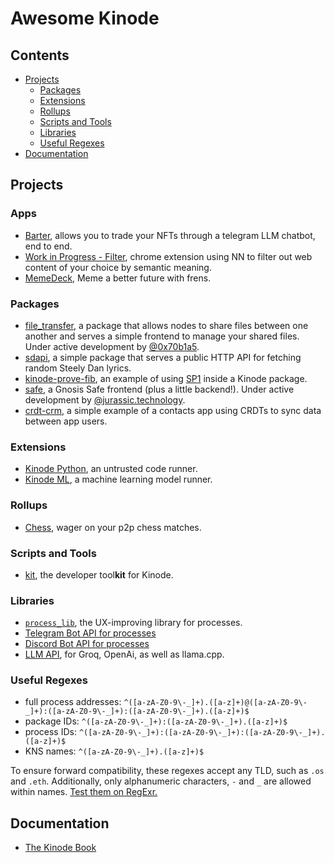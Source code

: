 # Awesome Kinode

## Contents

* [Projects](#projects)
  * [Packages](#packages)
  * [Extensions](#extensions)
  * [Rollups](#rollups)
  * [Scripts and Tools](#scripts-and-tools)
  * [Libraries](#libraries)
  * [Useful Regexes](#useful-regexes)
* [Documentation](#documentation)

## Projects

### Apps

* [Barter](https://github.com/bitful-pannul/auctioneer/), allows you to trade your NFTs through a telegram LLM chatbot, end to end.
* [Work in Progress - Filter](https://github.com/jaxs-ribs/filter), chrome extension using NN to filter out web content of your choice by semantic meaning.
* [MemeDeck](https://github.com/holium/kinode-memedeck), Meme a better future with frens.

### Packages

* [file_transfer](https://github.com/bitful-pannul/file_transfer), a package that allows nodes to share files between one another and serves a simple frontend to manage your shared files. Under active development by [@0x70b1a5](https://github.com/0x70b1a5).
* [sdapi](https://github.com/dr-frmr/sdapi), a simple package that serves a public HTTP API for fetching random Steely Dan lyrics.
* [kinode-prove-fib](https://github.com/nick1udwig/kinode-prove-fib), an example of using [SP1](https://github.com/succinctlabs/sp1) inside a Kinode package.
* [safe](https://github.com/kinode-dao/safe), a Gnosis Safe frontend (plus a little backend!). Under active development by [@jurassic.technology](https://github.com/jurassic-technology).
* [crdt-crm](https://github.com/dr-frmr/crdt-crm), a simple example of a contacts app using CRDTs to sync data between app users.

### Extensions

* [Kinode Python](https://github.com/nick1udwig/kinode-python), an untrusted code runner.
* [Kinode ML](https://github.com/nick1udwig/kinode-ml), a machine learning model runner.

### Rollups

* [Chess](https://github.com/kinode-dao/chess-rollup), wager on your p2p chess matches.

### Scripts and Tools

* [kit](https://github.com/kinode-dao/kit), the developer tool**kit** for Kinode.

### Libraries

* [`process_lib`](https://github.com/kinode-dao/process_lib), the UX-improving library for processes.
* [Telegram Bot API for processes](https://github.com/kinode-dao/telegram-bot)
* [Discord Bot API for processes](https://github.com/kinode-dao/discord_api)
* [LLM API](https://github.com/kinode-dao/llm), for Groq, OpenAi, as well as llama.cpp.

### Useful Regexes
* full process addresses: `^([a-zA-Z0-9\-_]+).([a-z]+)@([a-zA-Z0-9\-_]+):([a-zA-Z0-9\-_]+):([a-zA-Z0-9\-_]+).([a-z]+)$`
* package IDs: `^([a-zA-Z0-9\-_]+):([a-zA-Z0-9\-_]+).([a-z]+)$`
* process IDs: `^([a-zA-Z0-9\-_]+):([a-zA-Z0-9\-_]+):([a-zA-Z0-9\-_]+).([a-z]+)$`
* KNS names: `^([a-zA-Z0-9\-_]+).([a-z]+)$`

To ensure forward compatibility, these regexes accept any TLD, such as `.os` and `.eth`. Additionally, only alphanumeric characters, `-` and `_` are allowed within names. [Test them on RegExr.](https://regexr.com)

## Documentation

* [The Kinode Book](https://book.kinode.org)
